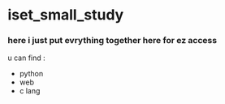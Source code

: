 # iset_small_study

### here i just put evrything together here for ez access 

u can find :
- python
- web
- c lang
 
